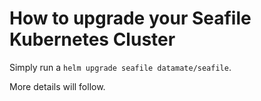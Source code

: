 # How to upgrade your Seafile Kubernetes Cluster

Simply run a `helm upgrade seafile datamate/seafile`.

More details will follow.
